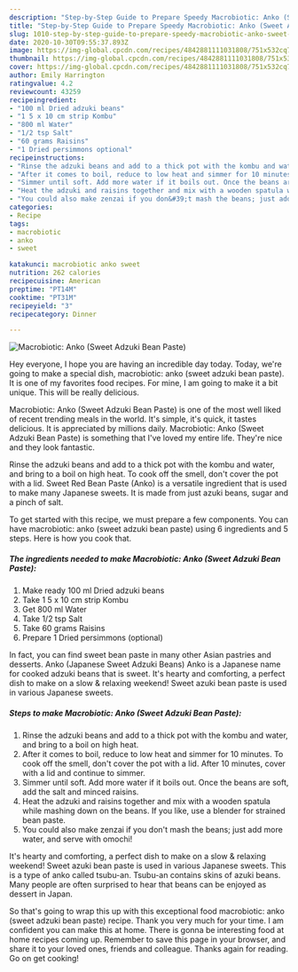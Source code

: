```yaml
---
description: "Step-by-Step Guide to Prepare Speedy Macrobiotic: Anko (Sweet Adzuki Bean Paste)"
title: "Step-by-Step Guide to Prepare Speedy Macrobiotic: Anko (Sweet Adzuki Bean Paste)"
slug: 1010-step-by-step-guide-to-prepare-speedy-macrobiotic-anko-sweet-adzuki-bean-paste
date: 2020-10-30T09:55:37.893Z
image: https://img-global.cpcdn.com/recipes/4842881111031808/751x532cq70/macrobiotic-anko-sweet-adzuki-bean-paste-recipe-main-photo.jpg
thumbnail: https://img-global.cpcdn.com/recipes/4842881111031808/751x532cq70/macrobiotic-anko-sweet-adzuki-bean-paste-recipe-main-photo.jpg
cover: https://img-global.cpcdn.com/recipes/4842881111031808/751x532cq70/macrobiotic-anko-sweet-adzuki-bean-paste-recipe-main-photo.jpg
author: Emily Harrington
ratingvalue: 4.2
reviewcount: 43259
recipeingredient:
- "100 ml Dried adzuki beans"
- "1 5 x 10 cm strip Kombu"
- "800 ml Water"
- "1/2 tsp Salt"
- "60 grams Raisins"
- "1 Dried persimmons optional"
recipeinstructions:
- "Rinse the adzuki beans and add to a thick pot with the kombu and water, and bring to a boil on high heat."
- "After it comes to boil, reduce to low heat and simmer for 10 minutes. To cook off the smell, don&#39;t cover the pot with a lid. After 10 minutes, cover with a lid and continue to simmer."
- "Simmer until soft. Add more water if it boils out. Once the beans are soft, add the salt and minced raisins."
- "Heat the adzuki and raisins together and mix with a wooden spatula while mashing down on the beans. If you like, use a blender for strained bean paste."
- "You could also make zenzai if you don&#39;t mash the beans; just add more water, and serve with omochi!"
categories:
- Recipe
tags:
- macrobiotic
- anko
- sweet

katakunci: macrobiotic anko sweet 
nutrition: 262 calories
recipecuisine: American
preptime: "PT14M"
cooktime: "PT31M"
recipeyield: "3"
recipecategory: Dinner

---
```



![Macrobiotic: Anko (Sweet Adzuki Bean Paste)](https://img-global.cpcdn.com/recipes/4842881111031808/751x532cq70/macrobiotic-anko-sweet-adzuki-bean-paste-recipe-main-photo.jpg)

Hey everyone, I hope you are having an incredible day today. Today, we're going to make a special dish, macrobiotic: anko (sweet adzuki bean paste). It is one of my favorites food recipes. For mine, I am going to make it a bit unique. This will be really delicious.

Macrobiotic: Anko (Sweet Adzuki Bean Paste) is one of the most well liked of recent trending meals in the world. It's simple, it's quick, it tastes delicious. It is appreciated by millions daily. Macrobiotic: Anko (Sweet Adzuki Bean Paste) is something that I've loved my entire life. They're nice and they look fantastic.

Rinse the adzuki beans and add to a thick pot with the kombu and water, and bring to a boil on high heat. To cook off the smell, don&#39;t cover the pot with a lid. Sweet Red Bean Paste (Anko) is a versatile ingredient that is used to make many Japanese sweets. It is made from just azuki beans, sugar and a pinch of salt.


To get started with this recipe, we must prepare a few components. You can have macrobiotic: anko (sweet adzuki bean paste) using 6 ingredients and 5 steps. Here is how you cook that.

<!--inarticleads1-->

##### The ingredients needed to make Macrobiotic: Anko (Sweet Adzuki Bean Paste):

1. Make ready 100 ml Dried adzuki beans
1. Take 1 5 x 10 cm strip Kombu
1. Get 800 ml Water
1. Take 1/2 tsp Salt
1. Take 60 grams Raisins
1. Prepare 1 Dried persimmons (optional)


In fact, you can find sweet bean paste in many other Asian pastries and desserts. Anko (Japanese Sweet Adzuki Beans) Anko is a Japanese name for cooked adzuki beans that is sweet. It&#39;s hearty and comforting, a perfect dish to make on a slow &amp; relaxing weekend! Sweet azuki bean paste is used in various Japanese sweets. 

<!--inarticleads2-->

##### Steps to make Macrobiotic: Anko (Sweet Adzuki Bean Paste):

1. Rinse the adzuki beans and add to a thick pot with the kombu and water, and bring to a boil on high heat.
1. After it comes to boil, reduce to low heat and simmer for 10 minutes. To cook off the smell, don&#39;t cover the pot with a lid. After 10 minutes, cover with a lid and continue to simmer.
1. Simmer until soft. Add more water if it boils out. Once the beans are soft, add the salt and minced raisins.
1. Heat the adzuki and raisins together and mix with a wooden spatula while mashing down on the beans. If you like, use a blender for strained bean paste.
1. You could also make zenzai if you don&#39;t mash the beans; just add more water, and serve with omochi!


It&#39;s hearty and comforting, a perfect dish to make on a slow &amp; relaxing weekend! Sweet azuki bean paste is used in various Japanese sweets. This is a type of anko called tsubu-an. Tsubu-an contains skins of azuki beans. Many people are often surprised to hear that beans can be enjoyed as dessert in Japan. 

So that's going to wrap this up with this exceptional food macrobiotic: anko (sweet adzuki bean paste) recipe. Thank you very much for your time. I am confident you can make this at home. There is gonna be interesting food at home recipes coming up. Remember to save this page in your browser, and share it to your loved ones, friends and colleague. Thanks again for reading. Go on get cooking!
